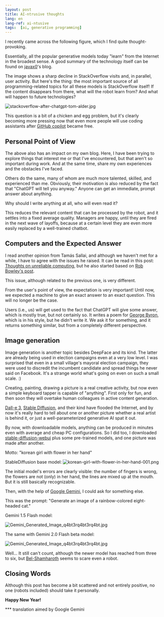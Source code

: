 ```yaml
---
layout: post
title: AI-ntrusive thoughts
lang: en
lang-ref: ai-ntusive
tags:  [ai, generative programming]
---
```


I recently came across the following figure, which I find quite thought-provoking.

Essentially, all the popular generative models today "learn" 
from the Internet in the broadest sense. 
A good summary of the technology itself can be found on 
[javax0](https://javax0.github.io/2024/07/22/llm-and-rag-hu.html)'s blog.

The image shows a sharp decline in StackOverflow visits and, in parallel, user activity. 
But here's the thing: the most important source of all programming-related topics 
for all these models is StackOverflow itself! 
If the content disappears from there, what will the robot learn from? 
And what will happen to future technologies?

![stackoverflow-after-chatgpt-tom-alder.jpg](/artifacts/stackoverflow-after-chatgpt-tom-alder.jpg)

This question is a bit of a chicken and egg problem, 
but it's clearly becoming more pressing now 
that even more people will use coding assistants after 
[GitHub copilot](https://github.blog/news-insights/product-news/github-copilot-in-vscode-free/)
became free.


<!-- more -->


## Personal Point of View

The above also has an impact on my own blog. 
Here, I have been trying to explore things that interest me 
or that I've encountered, but that aren't so important during work. 
And at the same time, share my own experiences and the obstacles I've faced.

Others do the same, many of whom are much more talented, 
skilled, and experienced than me. Obviously, their motivation is also reduced 
by the fact that "ChatGPT will tell you anyway." Anyone can get an immediate, 
prompt answer about anything.

Why should I write anything at all, who will even read it?

This reduces the relevant content that can be processed by the robot, 
and it settles into a fixed average quality. Managers are happy, 
until they are fired in the next wave of layoffs, 
because at a certain level they are even more easily replaced 
by a well-trained chatbot.


## Computers and the Expected Answer

I read another opinion from Tamás Sallai, and although we haven't met for a while, 
I have to agree with the issues he raised. It can be read in this post: 
[Thoughts on unreliable computing](https://advancedweb.hu/shorts/thoughts-on-unreliable-computing/), 
but he also started based on 
[Rob Bowley's post](https://www.linkedin.com/posts/robertbowley_is-computer-says-maybe-the-new-computer-activity-7272155588271255552-wfOi/).

This issue, although related to the previous one, is very different.

From the user's point of view, the expectation is very important! 
Until now, we expected a machine to give an exact answer to an exact question. 
This will no longer be the case.

Users (i.e., us) will get used to the fact that ChatGPT will give some answer, 
which is mostly true, but not certainly so. It writes a poem for 
[George Byron](https://hu.wikipedia.org/wiki/George_Byron), 
which is in his style, but he didn't write it. 
We ask it for something, and it returns something similar, 
but from a completely different perspective.


## Image generation

Image generation is another topic besides DeepFace and its kind. 
The latter are already being used in election campaigns even at a very low level. 
I was surprised that even in a small village's mayoral election campaign, 
they were used to discredit the incumbent candidate 
and spread things he never said on Facebook.
It's a strange world what's going on even on such a small scale. :)

Creating, painting, drawing a picture is a real creative activity, 
but now even a simple keyboard tapper is capable of "anything". 
First only for fun, and then soon they will overtake 
human colleagues in active content generation.

[Dall-e 3](https://openai.com/index/dall-e-3/), [Stable Diffusion](https://stability.ai/stable-image), 
and their kind have flooded the Internet, 
and by now it's really hard to tell about one or another picture 
whether a real artist is behind it, 
or just a well-parameterized generative AI spat it out.

By now, with downloadable models, anything can be produced in minutes 
even with average and cheap PC configurations. So I did too, I downloaded 
[stable-diffusion-webui](https://github.com/AUTOMATIC1111/stable-diffusion-webui) 
plus some pre-trained models, and one picture was made after another.

Motto: "korean girl with flower in her hand"

StableDiffusion base model: 
![korean-girl-with-flower-in-her-hand-001.png](/artifacts/korean-girl-with-flower-in-her-hand-001.png)

The initial model's errors are clearly visible: the number of fingers is wrong, 
the flowers are not (only) in her hand, the lines are mixed up at the mouth. 
But it is still basically recognizable.

Then, with the help of [Google Gemini](https://gemini.google.com), 
I could ask for something else.

This was the prompt: "Generate an image of a rainbow-colored eight-headed cat."

Gemini 1.5 Flash model:

![Gemini_Generated_Image_q4bt3rq4bt3rq4bt.jpg](/artifacts/Gemini_Generated_Image_q4bt3rq4bt3rq4bt.jpg)

The same with Gemini 2.0 Flash beta model:

![Gemini_Generated_Image_q4bt3rq4bt3rq4bt.jpg](/artifacts/Gemini_Generated_Image_v8vh5xv8vh5xv8vh.jpg)

Well... It still can't count, although the newer model has reached from three to six, 
but [Bel-Shamharoth](https://discworld.fandom.com/wiki/Bel-Shamharoth)
seems to scare even a robot.

## Closing Words

Although this post has become a bit scattered and not entirely positive, 
no one (robots included) should take it personally.

__Happy New Year!__


*** translation aimed by Google Gemini